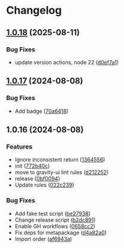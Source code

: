 # Changelog

## [1.0.18](https://github.com/diplodoc-platform/eslint-config/compare/v1.0.17...v1.0.18) (2025-08-11)


### Bug Fixes

* update version actions, node 22 ([d0ef7a1](https://github.com/diplodoc-platform/eslint-config/commit/d0ef7a1256e2321f284999a9c6f0787f1040a65d))

## [1.0.17](https://github.com/diplodoc-platform/eslint-config/compare/v1.0.16...v1.0.17) (2024-08-08)


### Bug Fixes

* Add badge ([70a6418](https://github.com/diplodoc-platform/eslint-config/commit/70a641817447b0b26422713f5983f5543e0bf45d))

## 1.0.16 (2024-08-08)


### Features

* Ignore inconsistent return ([1364556](https://github.com/diplodoc-platform/eslint-config/commit/13645569876799870c22e3714383dae2f5e2d8f1))
* init ([772b40c](https://github.com/diplodoc-platform/eslint-config/commit/772b40cde9bcd40e12558cc8a8c855d34f865ce5))
* move to gravity-ui lint rules ([d212252](https://github.com/diplodoc-platform/eslint-config/commit/d2122524a8aab3d42ecd0a49b286ca2b9545af5a))
* release ([0bf0094](https://github.com/diplodoc-platform/eslint-config/commit/0bf009478ae1e0110903f5925084cc3781c926d7))
* Update rules ([022c239](https://github.com/diplodoc-platform/eslint-config/commit/022c239f55b8d53689474a8b3502de3365d10b9a))


### Bug Fixes

* Add fake test script ([be27938](https://github.com/diplodoc-platform/eslint-config/commit/be2793887f01dbcd45ecc089f7f6f7d9bb970be1))
* Change release script ([b2dc891](https://github.com/diplodoc-platform/eslint-config/commit/b2dc891cd5b70b9376988aa70e945e5212a9a6ad))
* Enable GH workflows ([0658cc2](https://github.com/diplodoc-platform/eslint-config/commit/0658cc24a7877e5368ed3af454c0711a4562fbc3))
* Fix deps for metapackage ([d4a82a0](https://github.com/diplodoc-platform/eslint-config/commit/d4a82a0c7826fe37ed5950856ffa67e8b00f8b7a))
* Import order ([af6943a](https://github.com/diplodoc-platform/eslint-config/commit/af6943a2c4751913023913fb7b5bc58bbba1d841))
